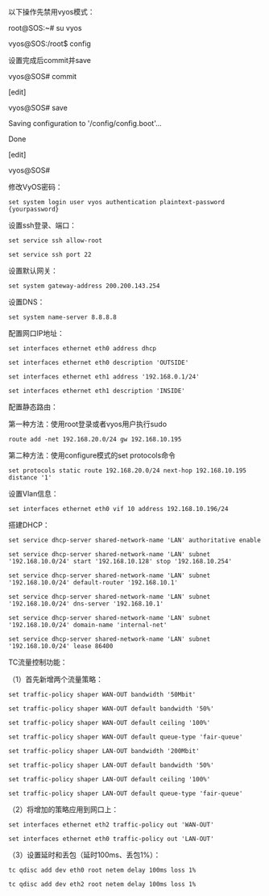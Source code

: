 以下操作先禁用vyos模式：

root@SOS:~\# su vyos

vyos@SOS:/root$ config

设置完成后commit并save

vyos@SOS\# commit

\[edit\]

vyos@SOS\# save

Saving configuration to '/config/config.boot'...

Done

\[edit\]

vyos@SOS\#



修改VyOS密码：

`set system login user vyos authentication plaintext-password {yourpassword}`

设置ssh登录、端口：

`set service ssh allow-root`

`set service ssh port 22`

设置默认网关：

`set system gateway-address 200.200.143.254`

设置DNS：

`set system name-server 8.8.8.8`

配置网口IP地址：

`set interfaces ethernet eth0 address dhcp`

`set interfaces ethernet eth0 description 'OUTSIDE'`

`set interfaces ethernet eth1 address '192.168.0.1/24'`

`set interfaces ethernet eth1 description 'INSIDE'`

配置静态路由：

第一种方法：使用root登录或者vyos用户执行sudo

`route add -net 192.168.20.0/24 gw 192.168.10.195`

第二种方法：使用configure模式的set protocols命令

`set protocols static route 192.168.20.0/24 next-hop 192.168.10.195 distance '1'`

设置Vlan信息：

`set interfaces ethernet eth0 vif 10 address 192.168.10.196/24`

搭建DHCP：

`set service dhcp-server shared-network-name 'LAN' authoritative enable`

`set service dhcp-server shared-network-name 'LAN' subnet '192.168.10.0/24' start '192.168.10.128' stop '192.168.10.254'`

`set service dhcp-server shared-network-name 'LAN' subnet '192.168.10.0/24' default-router '192.168.10.1'`

`set service dhcp-server shared-network-name 'LAN' subnet '192.168.10.0/24' dns-server '192.168.10.1'`

`set service dhcp-server shared-network-name 'LAN' subnet '192.168.10.0/24' domain-name 'internal-net'`

`set service dhcp-server shared-network-name 'LAN' subnet '192.168.10.0/24' lease 86400`

TC流量控制功能：

（1）首先新增两个流量策略：

`set traffic-policy shaper WAN-OUT bandwidth '50Mbit'`

`set traffic-policy shaper WAN-OUT default bandwidth '50%'`

`set traffic-policy shaper WAN-OUT default ceiling '100%'`

`set traffic-policy shaper WAN-OUT default queue-type 'fair-queue'`

`set traffic-policy shaper LAN-OUT bandwidth '200Mbit'`

`set traffic-policy shaper LAN-OUT default bandwidth '50%'`

`set traffic-policy shaper LAN-OUT default ceiling '100%'`

`set traffic-policy shaper LAN-OUT default queue-type 'fair-queue'`

（2）将增加的策略应用到网口上：

`set interfaces ethernet eth2 traffic-policy out 'WAN-OUT'`

`set interfaces ethernet eth0 traffic-policy out 'LAN-OUT'`

（3）设置延时和丢包（延时100ms、丢包1%）：

`tc qdisc add dev eth0 root netem delay 100ms loss 1%`

`tc qdisc add dev eth2 root netem delay 100ms loss 1%`

